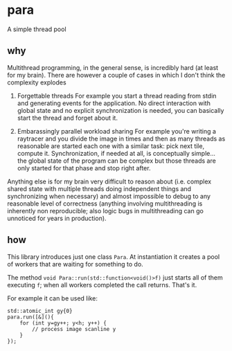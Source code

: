 # para
A simple thread pool

## why

Multithread programming, in the general sense, is incredibly hard (at least for my brain).
There are however a couple of cases in which I don't think the complexity explodes

1. Forgettable threads
   For example you start a thread reading from stdin and generating events for the application.
   No direct interaction with global state and no explicit synchronization is needed, you can
   basically start the thread and forget about it.

2. Embarassingly parallel workload sharing
   For example you're writing a raytracer and you divide the image in times and then as many
   threads as reasonable are started each one with a similar task: pick next tile, compute it.
   Synchronization, if needed at all, is conceptually simple... the global state of the program
   can be complex but those threads are only started for that phase and stop right after.

Anything else is for my brain very difficult to reason about (i.e. complex shared state with
multiple threads doing independent things and synchronizing when necessary) and almost impossible
to debug to any reasonable level of correctness (anything involving multithreading is inherently
non reproducible; also logic bugs in multithreading can go unnoticed for years in production).

## how

This library introduces just one class `Para`. At instantiation it creates a pool of workers
that are waiting for something to do.

The method `void Para::run(std::function<void()>f)` just starts all of them executing `f`; when
all workers completed the call returns. That's it.

For example it can be used like:

    std::atomic_int gy{0}
    para.run([&](){
        for (int y=gy++; y<h; y++) {
            // process image scanline y
        }
    });

